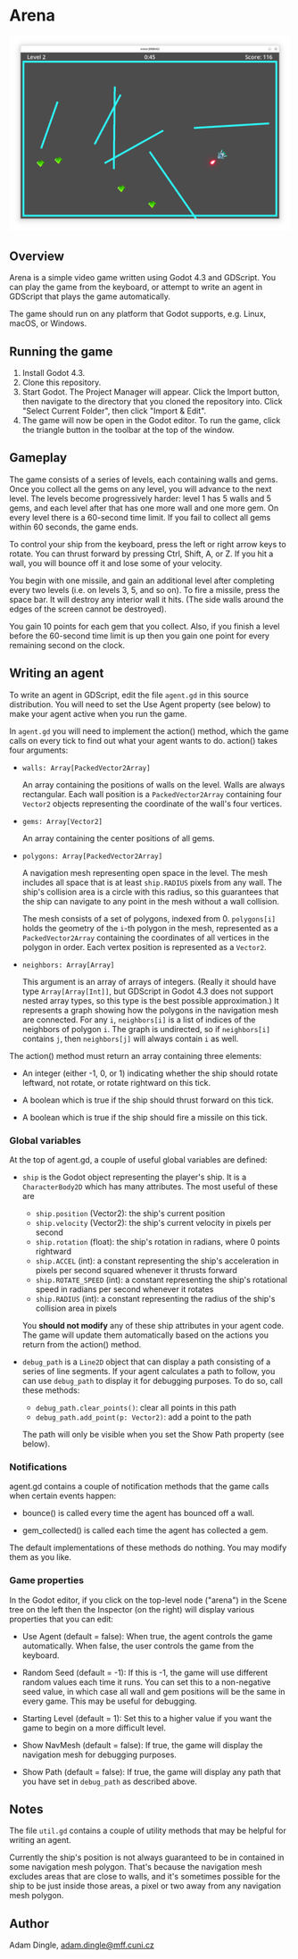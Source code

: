 # Arena

![screenshot](images/arena.png)

## Overview

Arena is a simple video game written using Godot 4.3 and GDScript.  You can play the game from the keyboard, or attempt to write an agent in GDScript that plays the game automatically.

The game should run on any platform that Godot supports, e.g. Linux, macOS, or Windows.

## Running the game

1. Install Godot 4.3.
2. Clone this repository.
3. Start Godot.  The Project Manager will appear.  Click the Import button, then navigate to the directory that you cloned the repository into.  Click "Select Current Folder", then click "Import & Edit".
4. The game will now be open in the Godot editor.  To run the game, click the triangle button in the toolbar at the top of the window.

## Gameplay

The game consists of a series of levels, each containing walls and gems.  Once you collect all the gems on any level, you will advance to the next level.  The levels become progressively harder: level 1 has 5 walls and 5 gems, and each level after that has one more wall and one more gem.  On every level there is a 60-second time limit.  If you fail to collect all gems within 60 seconds, the game ends.

To control your ship from the keyboard, press the left or right arrow keys to rotate.  You can thrust forward by pressing Ctrl, Shift, A, or Z.  If you hit a wall, you will bounce off it and lose some of your velocity.

You begin with one missile, and gain an additional level after completing every two levels (i.e. on levels 3, 5, and so on).  To fire a missile, press the space bar.  It will destroy any interior wall it hits.  (The side walls around the edges of the screen cannot be destroyed).

You gain 10 points for each gem that you collect.  Also, if you finish a level before the 60-second time limit is up then you gain one point for every remaining second on the clock.

## Writing an agent

To write an agent in GDScript, edit the file `agent.gd` in this source distribution.  You will need to set the Use Agent property (see below) to make your agent active when you run the game.

In `agent.gd` you will need to implement the action() method, which the game calls on every tick to find out what your agent wants to do.  action() takes four arguments:

* `walls: Array[PackedVector2Array]`

  An array containing the positions of walls on the level.  Walls are always rectangular.  Each wall position is a `PackedVector2Array` containing four `Vector2` objects representing the coordinate of the wall's four vertices.

* `gems: Array[Vector2]`

  An array containing the center positions of all gems.

* `polygons: Array[PackedVector2Array]`

  A navigation mesh representing open space in the level.  The mesh includes all space that is at least `ship.RADIUS` pixels from any wall.  The ship's collision area is a circle with this radius, so this guarantees that the ship can navigate to any point in the mesh without a wall collision.

  The mesh consists of a set of polygons, indexed from 0.  `polygons[i]` holds the geometry of the `i`-th polygon in the mesh, represented as a `PackedVector2Array` containing the coordinates of all vertices in the polygon in order.  Each vertex position is represented as a `Vector2`.

* `neighbors: Array[Array]`

  This argument is an array of arrays of integers.  (Really it should have type `Array[Array[Int]]`, but GDScript in Godot 4.3 does not support nested array types, so this type is the best possible approximation.)  It represents a graph showing how the polygons in the navigation mesh are connected.  For any `i`, `neighbors[i]` is a list of indices of the neighbors of polygon `i`.  The graph is undirected, so if `neighbors[i]` contains `j`, then `neighbors[j]` will always contain `i` as well.

The action() method must return an array containing three elements:

* An integer (either -1, 0, or 1) indicating whether the ship should rotate leftward, not rotate, or rotate rightward on this tick.

* A boolean which is true if the ship should thrust forward on this tick.

* A boolean which is true if the ship should fire a missile on this tick.

### Global variables

At the top of agent.gd, a couple of useful global variables are defined:

* `ship` is the Godot object representing the player's ship.  It is a `CharacterBody2D` which has many attributes.  The most useful of these are
    - `ship.position` (Vector2): the ship's current position
    - `ship.velocity` (Vector2): the ship's current velocity in pixels per second
    - `ship.rotation` (float): the ship's rotation in radians, where 0 points rightward
    - `ship.ACCEL` (int): a constant representing the ship's acceleration in pixels per second squared whenever it thrusts forward
    - `ship.ROTATE_SPEED` (int): a constant representing the ship's rotational speed in radians per second whenever it rotates
    - `ship.RADIUS` (int): a constant representing the radius of the ship's collision area in pixels

  You __should not modify__ any of these ship attributes in your agent code.  The game will update them automatically based on the actions you return from the action() method.

* `debug_path` is a `Line2D` object that can display a path consisting of a series of line segments.  If your agent calculates a path to follow, you can use `debug_path` to display it for debugging purposes.  To do so, call these methods:

    - `debug_path.clear_points()`: clear all points in this path
    - `debug_path.add_point(p: Vector2)`: add a point to the path

  The path will only be visible when you set the Show Path property (see below).

### Notifications

agent.gd contains a couple of notification methods that the game calls when certain events happen:

* bounce() is called every time the agent has bounced off a wall.

* gem_collected() is called each time the agent has collected a gem.

The default implementations of these methods do nothing.  You may modify them as you like.

### Game properties

In the Godot editor, if you click on the top-level node ("arena") in the Scene tree on the left then the Inspector (on the right) will display various properties that you can edit:

* Use Agent (default = false): When true, the agent controls the game automatically.  When false, the user controls the game from the keyboard.

* Random Seed (default = -1): If this is -1, the game will use different random values each time it runs.  You can set this to a non-negative seed value, in which case all wall and gem positions will be the same in every game.  This may be useful for debugging.

* Starting Level (default = 1): Set this to a higher value if you want the game to begin on a more difficult level.

* Show NavMesh (default = false): If true, the game will display the navigation mesh for debugging purposes.

* Show Path (default = false): If true, the game will display any path that you have set in `debug_path` as described above.

## Notes

The file `util.gd` contains a couple of utility methods that may be helpful for writing an agent.

Currently the ship's position is not always guaranteed to be in contained in some navigation mesh polygon.  That's because the navigation mesh excludes areas that are close to walls, and it's sometimes possible for the ship to be just inside those areas, a pixel or two away from any navigation mesh polygon.

## Author

Adam Dingle, adam.dingle@mff.cuni.cz
